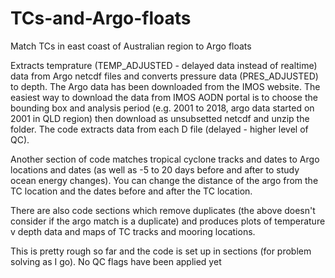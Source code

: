 # TCs-and-Argo-floats
Match TCs in east coast of Australian region to Argo floats

Extracts temprature (TEMP_ADJUSTED - delayed data instead of realtime) data from Argo netcdf files and converts pressure data (PRES_ADJUSTED) to depth. 
The Argo data has been downloaded from the IMOS website. The easiest way to download the data from IMOS AODN portal is to choose the bounding box and analysis period (e.g. 2001 to 2018, argo data started on 2001 in QLD region) then download as unsubsetted netcdf and unzip the folder. The code extracts data from each D file (delayed - higher level of QC). 

Another section of code matches tropical cyclone tracks and dates to Argo locations and dates (as well as -5 to 20 days before and after to study ocean energy changes). You can change the distance of the argo from the TC location and the dates before and after the TC location.

There are also code sections which remove duplicates (the above doesn't consider if the argo match is a duplicate) and produces plots of temperature v depth data and maps of TC tracks and mooring locations.

This is pretty rough so far and the code is set up in sections (for problem solving as I go). No QC flags have been applied yet

